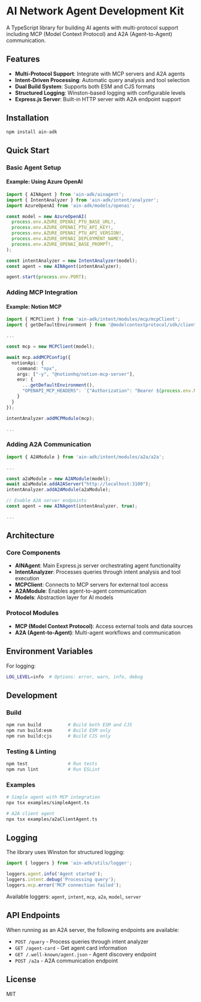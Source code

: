 # AI Network Agent Development Kit

A TypeScript library for building AI agents with multi-protocol support including MCP (Model Context Protocol) and A2A (Agent-to-Agent) communication.

## Features

- **Multi-Protocol Support**: Integrate with MCP servers and A2A agents
- **Intent-Driven Processing**: Automatic query analysis and tool selection
- **Dual Build System**: Supports both ESM and CJS formats
- **Structured Logging**: Winston-based logging with configurable levels
- **Express.js Server**: Built-in HTTP server with A2A endpoint support

## Installation

```bash
npm install ain-adk
```

## Quick Start

### Basic Agent Setup

#### Example: Using Azure OpenAI
```typescript
import { AINAgent } from 'ain-adk/ainagent';
import { IntentAnalyzer } from 'ain-adk/intent/analyzer';
import AzureOpenAI from 'ain-adk/models/openai';

const model = new AzureOpenAI(
  process.env.AZURE_OPENAI_PTU_BASE_URL!,
  process.env.AZURE_OPENAI_PTU_API_KEY!,
  process.env.AZURE_OPENAI_PTU_API_VERSION!,
  process.env.AZURE_OPENAI_DEPLOYMENT_NAME!,
  process.env.AZURE_OPENAI_BASE_PROMPT!,
);

const intentAnalyzer = new IntentAnalyzer(model);
const agent = new AINAgent(intentAnalyzer);

agent.start(process.env.PORT);
```

### Adding MCP Integration

#### Example: Notion MCP
```typescript
import { MCPClient } from 'ain-adk/intent/modules/mcp/mcpClient';
import { getDefaultEnvironment } from '@modelcontextprotocol/sdk/client/stdio';

...

const mcp = new MCPClient(model);

await mcp.addMCPConfig({
  notionApi: {
    command: "npx",
    args: ["-y", "@notionhq/notion-mcp-server"],
    env: {
      ...getDefaultEnvironment(),
      "OPENAPI_MCP_HEADERS": `{"Authorization": "Bearer ${process.env.NOTION_API_KEY}"}`
    }
  }
});

intentAnalyzer.addMCPModule(mcp);

...
```

### Adding A2A Communication

```typescript
import { A2AModule } from 'ain-adk/intent/modules/a2a/a2a';

...

const a2aModule = new A2AModule(model);
await a2aModule.addA2AServer("http://localhost:3100");
intentAnalyzer.addA2AModule(a2aModule);

// Enable A2A server endpoints
const agent = new AINAgent(intentAnalyzer, true);

...
```

## Architecture

### Core Components

- **AINAgent**: Main Express.js server orchestrating agent functionality
- **IntentAnalyzer**: Processes queries through intent analysis and tool execution
- **MCPClient**: Connects to MCP servers for external tool access
- **A2AModule**: Enables agent-to-agent communication
- **Models**: Abstraction layer for AI models

### Protocol Modules

- **MCP (Model Context Protocol)**: Access external tools and data sources
- **A2A (Agent-to-Agent)**: Multi-agent workflows and communication

## Environment Variables

For logging:
```bash
LOG_LEVEL=info  # Options: error, warn, info, debug
```

## Development

### Build

```bash
npm run build          # Build both ESM and CJS
npm run build:esm      # Build ESM only
npm run build:cjs      # Build CJS only
```

### Testing & Linting

```bash
npm test               # Run tests
npm run lint           # Run ESLint
```

### Examples

```bash
# Simple agent with MCP integration
npx tsx examples/simpleAgent.ts

# A2A client agent
npx tsx examples/a2aClientAgent.ts
```

## Logging

The library uses Winston for structured logging:

```typescript
import { loggers } from 'ain-adk/utils/logger';

loggers.agent.info('Agent started');
loggers.intent.debug('Processing query');
loggers.mcp.error('MCP connection failed');
```

Available loggers: `agent`, `intent`, `mcp`, `a2a`, `model`, `server`

## API Endpoints

When running as an A2A server, the following endpoints are available:

- `POST /query` - Process queries through intent analyzer  
- `GET /agent-card` - Get agent card information
- `GET /.well-known/agent.json` - Agent discovery endpoint
- `POST /a2a` - A2A communication endpoint

## License

MIT